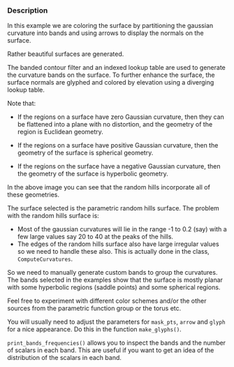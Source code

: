 ### Description

In this example we are coloring the surface by partitioning the gaussian curvature into bands and using arrows to display the normals on the surface.

Rather beautiful surfaces are generated.

The banded contour filter and an indexed lookup table are used to generate the curvature bands on the surface. To further enhance the surface, the surface normals are glyphed and colored by elevation using a diverging lookup table.

Note that:

- If the regions on a surface have zero Gaussian curvature, then they can be flattened into a plane with no distortion, and the geometry of the region is Euclidean geometry.

- If the regions on a surface have positive Gaussian curvature, then the geometry of the surface is spherical geometry.

- If the regions on the surface have a negative Gaussian curvature, then the geometry of the surface is hyperbolic geometry.

In the above image you can see that the random hills incorporate all of these geometries.

The surface selected is the parametric random hills surface. The problem with the random hills surface is:

- Most of the gaussian curvatures will lie in the range -1 to 0.2 (say) with a few large values say 20 to 40 at the peaks of the hills.
- The edges of the random hills surface also have large irregular values so we need to handle these also. This is actually done in the class, `ComputeCurvatures`.

So we need to manually generate custom bands to group the curvatures. The bands selected in the examples show that the surface is mostly planar with some hyperbolic regions (saddle points) and some spherical regions.

Feel free to experiment with different color schemes and/or the other sources from the parametric function group or the torus etc.

You will usually need to adjust the parameters for `mask_pts`, `arrow` and `glyph` for a nice appearance.
Do this in the function `make_glyphs()`.

`print_bands_frequencies()` allows you to inspect the bands and the number of scalars in each band. This are useful if you want to get an idea of the distribution of the scalars in each band.
